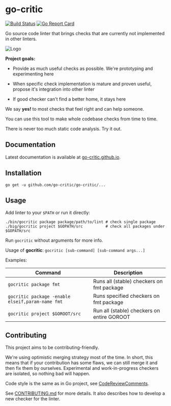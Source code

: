 # go-critic

[![Build Status](https://travis-ci.org/go-critic/go-critic.svg?branch=master)](https://travis-ci.org/go-critic/go-critic)
[![Go Report Card](https://goreportcard.com/badge/github.com/go-critic/go-critic)](https://goreportcard.com/report/github.com/go-critic/go-critic)

Go source code linter that brings checks that are currently not implemented in other linters.

![Logo](https://avatars1.githubusercontent.com/u/40007520?s=400&u=b44287d8845a63fb0102d5259710c11ea367bb13&v=4)



**Project goals:**

- Provide as much useful checks as possible.
  We're prototyping and experimenting here

- When specific check implementation is mature and proven useful,
  propose it's integration into other linter

- If good checker can't find a better home, it stays here

We say **yes!** to most checks that feel right and can help someone.

You can use this tool to make whole codebase checks from time to time.

There is never too much static code analysis. Try it out.

## Documentation

Latest documentation is available at [go-critic.github.io](https://go-critic.github.io/overview).

## Installation

```
go get -u github.com/go-critic/go-critic/...
```

## Usage

Add linter to your `$PATH` or run it directly:

```
./bin/gocritic package package/path/to/lint # check single package
./big/gocritic project $GOPATH/src          # check all packages under $GOPATH/src
```

Run `gocritic` without arguments for more info.

Usage of **gocritic**: `gocritic [sub-command] [sub-command args...]`

Examples:

| Command | Description |
| --- | --- |
| `gocritic package fmt` | Runs all (stable) checkers on fmt package |
| `gocritic package -enable elseif,param-name fmt` | Runs specified checkers on fmt package |
| `gocritic project $GOROOT/src` | Run all (stable) checkers on entire GOROOT |

## Contributing

This project aims to be contributing-friendly.

We're using optimistic merging strategy most of the time.
In short, this means that if your contribution has some flaws, we can still merge it and then
fix them by ourselves. Experimental and work-in-progress checkers are isolated, so nothing bad will happen.

Code style is the same as in Go project, see [CodeReviewComments](https://github.com/golang/go/wiki/codereviewcomments).

See [CONTRIBUTING.md](CONTRIBUTING.md) for more details.
It also describes how to develop a new checker for the linter.
